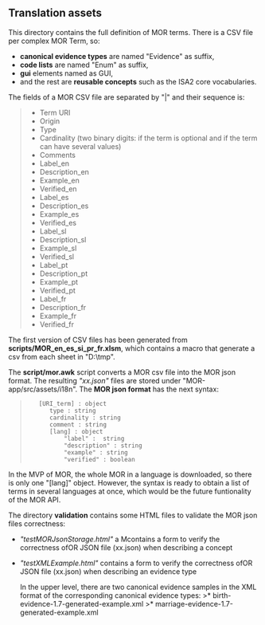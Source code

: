 ## Translation assets

This directory contains the full definition of MOR terms. There is a CSV file per complex MOR Term, so:
* **canonical evidence types** are named "Evidence" as suffix, 
* **code lists** are named "Enum" as suffix, 
* **gui** elements named as GUI,
* and the rest are **reusable concepts** such as the ISA2 core vocabularies.

The fields of a MOR CSV file are separated by "|" and their sequence is:
>	* Term URI
>	* Origin
>	* Type
>	* Cardinality (two binary digits:  if the term is optional and  if the term can have several values)
>	* Comments
>	* Label_en
>	* Description_en
>	* Example_en
>	* Verified_en
>	* Label_es
>	* Description_es
>	* Example_es
>	* Verified_es
>	* Label_sl
>	* Description_sl
>	* Example_sl
>	* Verified_sl
>	* Label_pt
>	* Description_pt
>	* Example_pt
>	* Verified_pt
>	* Label_fr
>	* Description_fr
>	* Example_fr
>	* Verified_fr

The first version of CSV files has been generated from **scripts/MOR_en_es_si_pr_fr.xlsm**, which contains a macro that generate a csv from each sheet in "D:\tmp". 

The **script/mor.awk** script converts a MOR csv file into the MOR json format. The resulting _"xx.json"_ files are stored under "MOR-app/src/assets/i18n".
The **MOR json format** has the next syntax:
>	     [URI_term] : object
>	     	type : string
>	     	cardinality : string
>	     	comment : string
>	     	[lang] : object
>	     		"label" :  string
>	     		"description" : string
>	     		"example" : string
>	     		"verified" : boolean

In the MVP of MOR, the whole MOR in a language is downloaded, so there is only one "[lang]" object. However, the syntax is ready to obtain a list of terms in several languages at once, which would be the future funtionality of the MOR API.

The directory **validation** contains some HTML files to validate the MOR json files correctness:
* _"testMORJsonStorage.html"_  a Mcontains a form to verify the correctness ofOR JSON file (xx.json) when describing a concept 
 
* _"testXMLExample.html"_ contains a form to verify the correctness ofOR JSON file (xx.json) when describing an evidence type
	<p>In the upper level, there are two canonical evidence samples in the XML format of the corresponding canonical evidence types:
		>* birth-evidence-1.7-generated-example.xml
		>* marriage-evidence-1.7-generated-example.xml</p>

